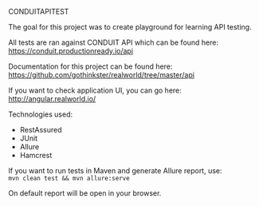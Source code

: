 CONDUITAPITEST

The goal for this project was to create playground for learning API testing.

All tests are ran against CONDUIT API which can be found here:
https://conduit.productionready.io/api

Documentation for this project can be found here: 
https://github.com/gothinkster/realworld/tree/master/api

If you want to check application UI, you can go here:  
http://angular.realworld.io/

Technologies used:
- RestAssured
- JUnit
- Allure
- Hamcrest

If you want to run tests in Maven and generate Allure report, use:  
`mvn clean test && mvn allure:serve`

On default report will be open in your browser.